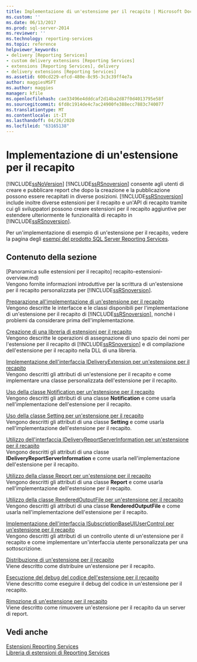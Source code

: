 ```yaml
---
title: Implementazione di un'estensione per il recapito | Microsoft Docs
ms.custom: ''
ms.date: 06/13/2017
ms.prod: sql-server-2014
ms.reviewer: ''
ms.technology: reporting-services
ms.topic: reference
helpviewer_keywords:
- delivery [Reporting Services]
- custom delivery extensions [Reporting Services]
- extensions [Reporting Services], delivery
- delivery extensions [Reporting Services]
ms.assetid: 600cd229-efcd-480e-8c95-3c3c39ff4e7a
author: maggiesMSFT
ms.author: maggies
manager: kfile
ms.openlocfilehash: cae33496e4dddcaf2d14ba2d87f0d4013795e58f
ms.sourcegitcommit: 6fd8c1914de4c7ac24900fe388ecc7883c740077
ms.translationtype: MT
ms.contentlocale: it-IT
ms.lasthandoff: 04/26/2020
ms.locfileid: "63165138"
---
```

# <a name="implementing-a-delivery-extension"></a>Implementazione di un'estensione per il recapito
  [!INCLUDE[ssNoVersion](../../../includes/ssnoversion-md.md)] [!INCLUDE[ssRSnoversion](../../../includes/ssrsnoversion-md.md)] consente agli utenti di creare e pubblicare report che dopo la creazione e la pubblicazione possono essere recapitati in diverse posizioni. [!INCLUDE[ssRSnoversion](../../../includes/ssrsnoversion-md.md)] include inoltre diverse estensioni per il recapito e un'API di recapito tramite cui gli sviluppatori possono creare estensioni per il recapito aggiuntive per estendere ulteriormente le funzionalità di recapito in [!INCLUDE[ssRSnoversion](../../../includes/ssrsnoversion-md.md)].  
  
 Per un'implementazione di esempio di un'estensione per il recapito, vedere la pagina degli [esempi del prodotto SQL Server Reporting Services](https://go.microsoft.com/fwlink/?LinkId=177889).  
  
## <a name="in-this-section"></a>Contenuto della sezione  
 [Panoramica sulle estensioni per il recapito] recapito-estensioni-overview.md)  
 Vengono fornite informazioni introduttive per la scrittura di un'estensione per il recapito personalizzata per [!INCLUDE[ssRSnoversion](../../../includes/ssrsnoversion-md.md)].  
  
 [Preparazione all'implementazione di un'estensione per il recapito](preparing-to-implement-a-delivery-extension.md)  
 Vengono descritte le interfacce e le classi disponibili per l'implementazione di un'estensione per il recapito di [!INCLUDE[ssRSnoversion](../../../includes/ssrsnoversion-md.md)], nonché i problemi da considerare prima dell'implementazione.  
  
 [Creazione di una libreria di estensioni per il recapito](creating-a-delivery-extension-library.md)  
 Vengono descritte le operazioni di assegnazione di uno spazio dei nomi per l'estensione per il recapito di [!INCLUDE[ssRSnoversion](../../../includes/ssrsnoversion-md.md)] e di compilazione dell'estensione per il recapito nella DLL di una libreria.  
  
 [Implementazione dell'interfaccia IDeliveryExtension per un'estensione per il recapito](implementing-the-ideliveryextension-interface-for-a-delivery-extension.md)  
 Vengono descritti gli attributi di un'estensione per il recapito e come implementare una classe personalizzata dell'estensione per il recapito.  
  
 [Uso della classe Notification per un'estensione per il recapito](using-a-notification-class-for-a-delivery-extension.md)  
 Vengono descritti gli attributi di una classe **Notification** e come usarla nell'implementazione dell'estensione per il recapito.  
  
 [Uso della classe Setting per un'estensione per il recapito](using-the-setting-class-for-a-delivery-extension.md)  
 Vengono descritti gli attributi di una classe **Setting** e come usarla nell'implementazione dell'estensione per il recapito.  
  
 [Utilizzo dell'interfaccia IDeliveryReportServerInformation per un'estensione per il recapito](using-the-ideliveryreportserverinformation-interface-for-a-delivery-extension.md)  
 Vengono descritti gli attributi di una classe **IDeliveryReportServerInformation** e come usarla nell'implementazione dell'estensione per il recapito.  
  
 [Utilizzo della classe Report per un'estensione per il recapito](using-the-report-class-for-a-delivery-extension.md)  
 Vengono descritti gli attributi di una classe **Report** e come usarla nell'implementazione dell'estensione per il recapito.  
  
 [Utilizzo della classe RenderedOutputFile per un'estensione per il recapito](using-the-renderedoutputfile-class-for-a-delivery-extension.md)  
 Vengono descritti gli attributi di una classe **RenderedOutputFile** e come usarla nell'implementazione dell'estensione per il recapito.  
  
 [Implementazione dell'interfaccia ISubscriptionBaseUIUserControl per un'estensione per il recapito](implementing-the-isubscriptionbaseuiusercontrol-interface.md)  
 Vengono descritti gli attributi di un controllo utente di un'estensione per il recapito e come implementare un'interfaccia utente personalizzata per una sottoscrizione.  
  
 [Distribuzione di un'estensione per il recapito](deploying-a-delivery-extension.md)  
 Viene descritto come distribuire un'estensione per il recapito.  
  
 [Esecuzione del debug del codice dell'estensione per il recapito](debugging-delivery-extension-code.md)  
 Viene descritto come eseguire il debug del codice in un'estensione per il recapito.  
  
 [Rimozione di un'estensione per il recapito](removing-a-delivery-extension.md)  
 Viene descritto come rimuovere un'estensione per il recapito da un server di report.  
  
## <a name="see-also"></a>Vedi anche  
 [Estensioni Reporting Services](../reporting-services-extensions.md)   
 [Libreria di estensioni di Reporting Services](../reporting-services-extension-library.md)  
  
  
